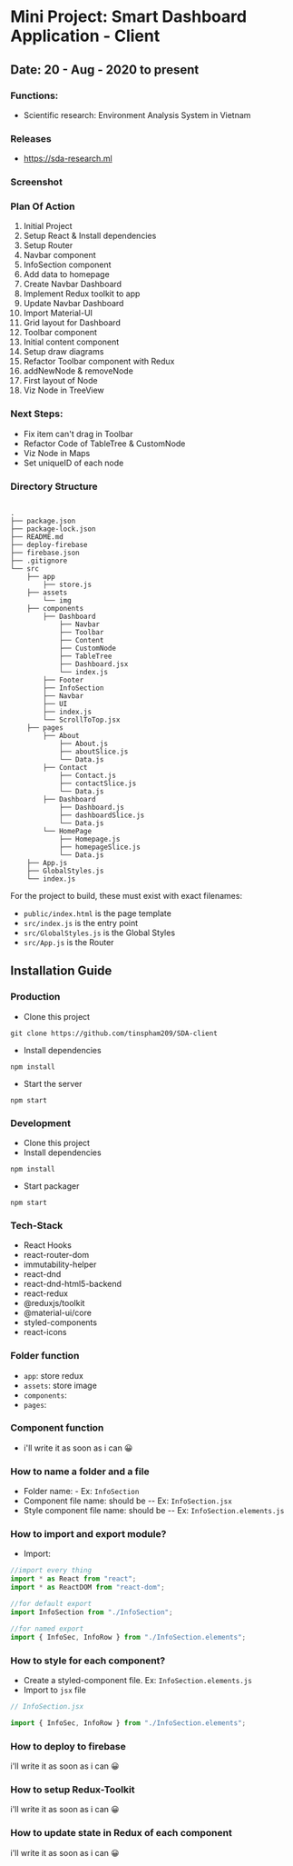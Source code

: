 # Mini Project: Smart Dashboard Application - Client

## Date: 20 - Aug - 2020 to present

### Functions:

- Scientific research: Environment Analysis System in Vietnam

### Releases

- https://sda-research.ml

### Screenshot

### Plan Of Action

1. Initial Project
2. Setup React & Install dependencies
3. Setup Router
4. Navbar component
5. InfoSection component
6. Add data to homepage
7. Create Navbar Dashboard
8. Implement Redux toolkit to app
9. Update Navbar Dashboard
10. Import Material-UI
11. Grid layout for Dashboard
12. Toolbar component
13. Initial content component
14. Setup draw diagrams
15. Refactor Toolbar component with Redux
16. addNewNode & removeNode
17. First layout of Node
18. Viz Node in TreeView

### Next Steps:

- Fix item can't drag in Toolbar
- Refactor Code of TableTree & CustomNode
- Viz Node in Maps
- Set uniqueID of each node

### Directory Structure

```

.
├── package.json
├── package-lock.json
├── README.md
├── deploy-firebase
├── firebase.json
├── .gitignore
└── src
    ├── app
        ├── store.js
    ├── assets
        └── img
    ├── components
        ├── Dashboard
            ├── Navbar
            ├── Toolbar
            ├── Content
            ├── CustomNode
            ├── TableTree
            ├── Dashboard.jsx
            └── index.js
        ├── Footer
        ├── InfoSection
        ├── Navbar
        ├── UI
        ├── index.js
        └── ScrollToTop.jsx
    ├── pages
        ├── About
            ├── About.js
            ├── aboutSlice.js
            └── Data.js
        ├── Contact
            ├── Contact.js
            ├── contactSlice.js
            └── Data.js
        ├── Dashboard
            ├── Dashboard.js
            ├── dashboardSlice.js
            └── Data.js
        └── HomePage
            ├── Homepage.js
            ├── homepageSlice.js
            └── Data.js
    ├── App.js
    ├── GlobalStyles.js
    └── index.js
```

For the project to build, these must exist with exact filenames:

- `public/index.html` is the page template
- `src/index.js` is the entry point
- `src/GlobalStyles.js` is the Global Styles
- `src/App.js` is the Router

## Installation Guide

### Production

- Clone this project

```
git clone https://github.com/tinspham209/SDA-client
```

- Install dependencies

```
npm install
```

- Start the server

```
npm start
```

### Development

- Clone this project
- Install dependencies

```
npm install
```

- Start packager

```
npm start
```

### Tech-Stack

- React Hooks
- react-router-dom
- immutability-helper
- react-dnd
- react-dnd-html5-backend
- react-redux
- @reduxjs/toolkit
- @material-ui/core
- styled-components
- react-icons

### Folder function

- `app`: store redux
- `assets`: store image
- `components`:
- `pages`:

### Component function

- i'll write it as soon as i can 😀

### How to name a folder and a file

- Folder name: - Ex: `InfoSection`
- Component file name: should be -- Ex: `InfoSection.jsx`
- Style component file name: should be -- Ex: `InfoSection.elements.js`

### How to import and export module?

- Import:

```js
//import every thing
import * as React from "react";
import * as ReactDOM from "react-dom";

//for default export
import InfoSection from "./InfoSection";

//for named export
import { InfoSec, InfoRow } from "./InfoSection.elements";
```

### How to style for each component?

- Create a styled-component file. Ex: `InfoSection.elements.js`
- Import to `jsx` file

```js
// InfoSection.jsx

import { InfoSec, InfoRow } from "./InfoSection.elements";
```

### How to deploy to firebase

i'll write it as soon as i can 😀

### How to setup Redux-Toolkit

i'll write it as soon as i can 😀

### How to update state in Redux of each component

i'll write it as soon as i can 😀
